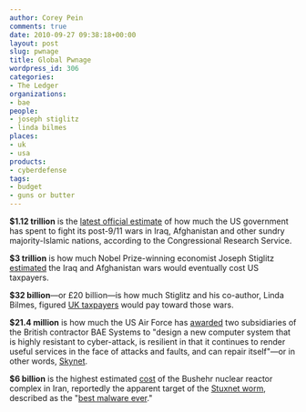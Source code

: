 ```yaml
---
author: Corey Pein
comments: true
date: 2010-09-27 09:38:18+00:00
layout: post
slug: pwnage
title: Global Pwnage 
wordpress_id: 306
categories:
- The Ledger
organizations:
- bae
people:
- joseph stiglitz
- linda bilmes
places:
- uk
- usa
products:
- cyberdefense
tags:
- budget
- guns or butter
---
```


**$1.12 trillion** is the [latest official estimate](http://www.govexec.com/dailyfed/0910/092710cdam1.htm?rss=getoday&oref=rss) of how much the US government has spent to fight its post-9/11 wars in Iraq, Afghanistan and other sundry majority-Islamic nations, according to the Congressional Research Service.

**$3 trillion** is how much Nobel Prize-winning economist Joseph Stiglitz [estimated](http://www.washingtonpost.com/wp-dyn/content/article/2008/03/07/AR2008030702846.html  ) the Iraq and Afghanistan wars would eventually cost US taxpayers.

**$32 billion**—or £20 billion—is how much Stiglitz and his co-author, Linda Bilmes, figured [UK taxpayers](http://www.timesonline.co.uk/tol/comment/columnists/guest_contributors/article3419840.ece) would pay toward those wars.

**$21.4 million** is how much the US Air Force has [awarded](http://www.defense.gov//contracts/contract.aspx?contractid=4374 ) two subsidiaries of the British contractor BAE Systems to "design a new computer system that is highly resistant to cyber-attack, is resilient in that it continues to render useful services in the face of attacks and faults, and can repair itself"—or in other words, [Skynet](http://en.wikipedia.org/wiki/Skynet_(Terminator)).

**$6 billion** is the highest estimated [cost](http://www.globalsecurity.org/wmd/world/iran/bushehr.htm) of the Bushehr nuclear reactor complex in Iran, reportedly the apparent target of the [Stuxnet worm](http://www.guardian.co.uk/technology/2010/sep/24/stuxnet-worm-national-agency), described as the "[best malware ever](http://defensesystems.com/blogs/digital-conflict/2010/09/stuxnet-worm-stealth-attack.aspx)."
